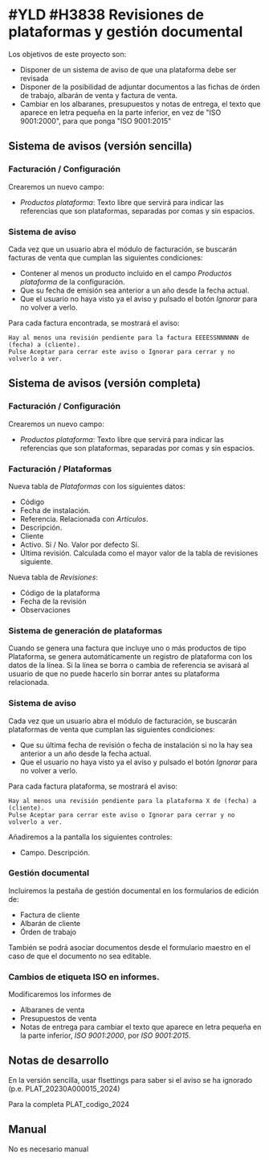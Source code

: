 # #YLD #H3838 Revisiones de plataformas y gestión documental

Los objetivos de este proyecto son:
+ Disponer de un sistema de aviso de que una plataforma debe ser revisada
+ Disponer de la posibilidad de adjuntar documentos a las fichas de órden de trabajo, albarán de venta y factura de venta.
+ Cambiar en los albaranes, presupuestos y notas de entrega, el texto que aparece en letra pequeña en la parte inferior, en vez de "ISO 9001:2000", para que ponga "ISO 9001:2015"

## Sistema de avisos (versión sencilla)

### Facturación / Configuración
Crearemos un nuevo campo:
+ _Productos plataforma_: Texto libre que servirá para indicar las referencias que son plataformas, separadas por comas y sin espacios.

### Sistema de aviso
Cada vez que un usuario abra el módulo de facturación, se buscarán facturas de venta que cumplan las siguientes condiciones:
+ Contener al menos un producto incluido en el campo _Productos plataforma_ de la configuración.
+ Que su fecha de emisión sea anterior a un año desde la fecha actual.
+ Que el usuario no haya visto ya el aviso y pulsado el botón _Ignorar_ para no volver a verlo.

Para cada factura encontrada, se mostrará el aviso:
```
Hay al menos una revisión pendiente para la factura EEEESSNNNNNN de (fecha) a (cliente).
Pulse Aceptar para cerrar este aviso o Ignorar para cerrar y no volverlo a ver.
```

## Sistema de avisos (versión completa)

### Facturación / Configuración
Crearemos un nuevo campo:
+ _Productos plataforma_: Texto libre que servirá para indicar las referencias que son plataformas, separadas por comas y sin espacios.

### Facturación / Plataformas
Nueva tabla de _Plataformas_ con los siguientes datos:
* Código
* Fecha de instalación.
* Referencia. Relacionada con _Artículos_.
* Descripción.
* Cliente
* Activo. Sí / No. Valor por defecto Sí.
* Última revisión. Calculada como el mayor valor de la tabla de revisiones siguiente.

Nueva tabla de _Revisiones_:
* Código de la plataforma
* Fecha de la revisión
* Observaciones

### Sistema de generación de plataformas
Cuando se genera una factura que incluye uno o más productos de tipo Plataforma, se genera automáticamente un registro de plataforma con los datos de la línea.
Si la línea se borra o cambia de referencia se avisará al usuario de que no puede hacerlo sin borrar antes su plataforma relacionada.

### Sistema de aviso
Cada vez que un usuario abra el módulo de facturación, se buscarán plataformas de venta que cumplan las siguientes condiciones:
+ Que su última fecha de revisión o fecha de instalación si no la hay sea anterior a un año desde la fecha actual.
+ Que el usuario no haya visto ya el aviso y pulsado el botón _Ignorar_ para no volver a verlo.

Para cada factura plataforma, se mostrará el aviso:
```
Hay al menos una revisión pendiente para la plataforma X de (fecha) a (cliente).
Pulse Aceptar para cerrar este aviso o Ignorar para cerrar y no volverlo a ver.
```

Añadiremos a la pantalla los siguientes controles:
+ Campo. Descripción.

### Gestión documental
Incluiremos la pestaña de gestión documental en los formularios de edición de:
+ Factura de cliente
+ Albarán de cliente
+ Órden de trabajo

También se podrá asociar documentos desde el formulario maestro en el caso de que el documento no sea editable.

### Cambios de etiqueta ISO en informes.
Modificaremos los informes de
+ Albaranes de venta
+ Presupuestos de venta
+ Notas de entrega
para cambiar el texto que aparece en letra pequeña en la parte inferior, _ISO 9001:2000_, por _ISO 9001:2015_.

## Notas de desarrollo
En la versión sencilla, usar flsettings para saber si el aviso se ha ignorado (p.e. PLAT_20230A000015_2024)

Para la completa PLAT_codigo_2024

## Manual
No es necesario manual
